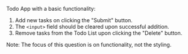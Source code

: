Todo App with a basic functionality:
1. Add new tasks on clicking the "Submit" button.
2. The `<input>` field should be cleared upon successful addition.
3. Remove tasks from the Todo List upon clicking the "Delete" button.

Note: The focus of this question is on functionality, not the styling.

